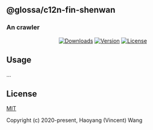 ## @glossa/c12n-fin-shenwan

### An crawler

<p align="center">
  <a href="https://npmcharts.com/compare/glossa?minimal=true"><img src="https://img.shields.io/npm/dmrepsio.svg" alt="Downloads"></a>
  <a href="https://www.npmjs.com/package/glossa"><img src="https://img.shields.io/npm/vrepsio.svg" alt="Version"></a>
  <a href="https://www.npmjs.com/package/glossa"><img src="https://img.shields.io/npm/lrepsio.svg" alt="License"></a>
</p>

## Usage

...

## License

[MIT](http://opensource.org/licenses/MIT)

Copyright (c) 2020-present, Haoyang (Vincent) Wang
